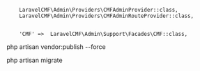 
        LaravelCMF\Admin\Providers\CMFAdminProvider::class,
        LaravelCMF\Admin\Providers\CMFAdminRouteProvider::class,
        
        
        'CMF' =>  LaravelCMF\Admin\Support\Facades\CMF::class,

php artisan vendor:publish --force

php artisan migrate